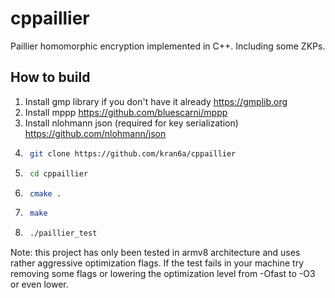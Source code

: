 # cppaillier
Paillier homomorphic encryption implemented in C++. Including some ZKPs.



## How to build

1. Install gmp library if you don't have it already https://gmplib.org
2. Install mppp https://github.com/bluescarni/mppp
3. Install nlohmann json (required for key serialization) https://github.com/nlohmann/json
4. ```bash
    git clone https://github.com/kran6a/cppaillier
    ```
5. ```bash
    cd cppaillier
    ```
6. ```bash
    cmake .
    ```
7. ```bash
    make
    ```
8. ```bash
    ./paillier_test
    ```




Note: this project has only been tested in armv8 architecture and uses rather aggressive optimization flags. If the test fails in your machine try removing some flags or lowering the optimization level from -Ofast to -O3 or even lower.
